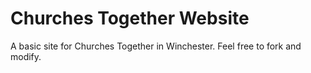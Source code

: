 # Churches Together Website

A basic site for Churches Together in Winchester. Feel free to fork and modify.
